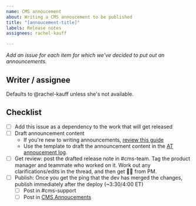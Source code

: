 ```yaml
---
name: CMS annoucement
about: Writing a CMS annoucement to be published
title: "[annoucement-title]"
labels: Release notes
assignees: rachel-kauff

---
```

_Add an issue for each item for which we've decided to put out an announcements._

## Writer / assignee
Defaults to @rachel-kauff unless she's not available.

## Checklist
- [ ] Add this issue as a dependency to the work that will get released
- [ ] Draft announcement content
  -  If you're new to writing announcements, [review this guide](https://airtable.com/tblulo3XrMLuh4N0l/viwSVSkpseM78xmgw?blocks=hide) 
  - Use the template to draft the announcement content in the [AT annoucement log](https://airtable.com/tblulo3XrMLuh4N0l/viwSVSkpseM78xmgw?blocks=hide).
- [ ]  Get review: post the drafted release note in #cms-team. Tag the product manager and teammate who worked on it. Work out any clarifications/edits in the thread, and then get 👍🏻 from PM.
- [ ] Publish: Once you get the ping that the dev has merged the changes, publish immediately after the deploy (~3:30/4:00 ET)
  - [ ] Post in #cms-support
  - [ ] Post in [CMS Annoucements](https://prod.cms.va.gov/help/support/release-notes)
